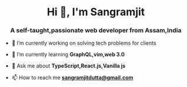 <h1 align="center">Hi 👋, I'm Sangramjit</h1>
<h3 align="center">A self-taught,passionate web developer from Assam,India</h3>

- 🔭 I’m currently working on solving tech problems for clients

- 🌱 I’m currently learning **GraphQL,vim,web 3.0**

- 💬 Ask me about **TypeScript,React.js,Vanilla js**

- 📫 How to reach me **sangramjitdutta@gmail.com**

